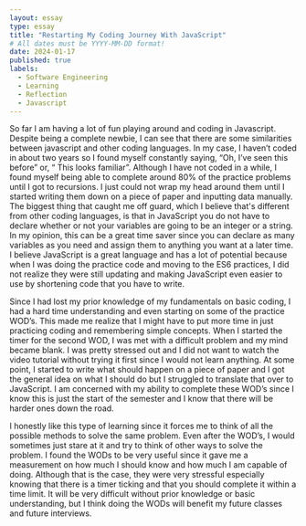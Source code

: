 ```yaml
---
layout: essay
type: essay
title: "Restarting My Coding Journey With JavaScript"
# All dates must be YYYY-MM-DD format!
date: 2024-01-17
published: true
labels:
  - Software Engineering
  - Learning
  - Reflection
  - Javascript
---
```


So far I am having a lot of fun playing around and coding in Javascript. Despite being a complete newbie, I can see that there are some similarities between javascript and other coding languages. In my case, I haven’t coded in about two years so I found myself constantly saying, “Oh, I’ve seen this before” or, “ This looks familiar”. Although I have not coded in a while, I found myself being able to complete around 80% of the practice problems until I got to recursions. I just could not wrap my head around them until I started writing them down on a piece of paper and inputting data manually. The biggest thing that caught me off guard, which I believe that's different from other coding languages, is that in JavaScript you do not have to declare whether or not your variables are going to be an integer or a string. In my opinion, this can be a great time saver since you can declare as many variables as you need and assign them to anything you want at a later time. I believe JavaScript is a great language and has a lot of potential because when I was doing the practice code and moving to the ES6 practices, I did not realize they were still updating and making JavaScript even easier to use by shortening code that you have to write.

Since I had lost my prior knowledge of my fundamentals on basic coding, I had a hard time understanding and even starting on some of the practice WOD’s. This made me realize that I might have to put more time in just practicing coding and remembering simple concepts. When I started the timer for the second WOD, I was met with a difficult problem and my mind became blank. I was pretty stressed out and I did not want to watch the video tutorial without trying it first since I would not learn anything. At some point, I started to write what should happen on a piece of paper and I got the general idea on what I should do but I struggled to translate that over to JavaScript. I am concerned with my ability to complete these WOD’s since I know this is just the start of the semester and I know that there will be harder ones down the road.

I honestly like this type of learning since it forces me to think of all the possible methods to solve the same problem. Even after the WOD’s, I would sometimes just stare at it and try to think of other ways to solve the problem. I found the WODs to be very useful since it gave me a measurement on how much I should know and how much I am capable of doing. Although that is the case, they were very stressful especially knowing that there is a timer ticking and that you should complete it within a time limit. It will be very difficult without prior knowledge or basic understanding, but I think doing the WODs will benefit my future classes and future interviews.

